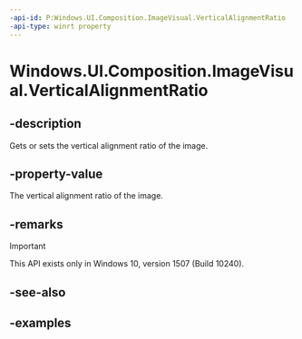 ```yaml
---
-api-id: P:Windows.UI.Composition.ImageVisual.VerticalAlignmentRatio
-api-type: winrt property
---
```


# Windows.UI.Composition.ImageVisual.VerticalAlignmentRatio

<!--
public float VerticalAlignmentRatio { get; set; }
-->


## -description

Gets or sets the vertical alignment ratio of the image.

## -property-value

The vertical alignment ratio of the image.

## -remarks

> [!IMPORTANT]
> This API exists only in Windows 10, version 1507 (Build 10240).

## -see-also

## -examples


